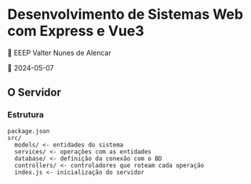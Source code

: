 # Desenvolvimento de Sistemas Web com Express e Vue3

:school: EEEP Valter Nunes de Alencar

:date: 2024-05-07

## O Servidor

### Estrutura

```
package.json
src/
  models/ <- entidades do sistema 
  services/ <- operações com as entidades
  database/ <- definição da conexão com o BD
  controllers/ <- controladores que roteam cada operação
  index.js <- inicialização do servidor
```
